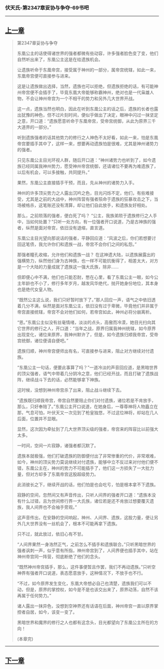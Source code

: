 ### 伏天氏-第2347章妥协与争夺-69书吧

--------
[上一章](./e76ee32a2a3484150bae898aac19b32e.md)
--------


>
>
>
>第2347章妥协与争夺
>
>东凰公主的话使得诸世界的强者都微有些动容，许多强者脸色变了变，他们自然听出来了，东凰公主这是在给遗族机会。
>
>让遗族听命于东凰帝宫，接受属于神州的一部分，属帝宫统辖，如此一来，东凰帝宫便可直接参与进来。
>
>这是让遗族做出选择，当然，遗族也可以拒绝，但遗族拒绝的话，有可能神州帝宫便不会插手了，毕竟东凰大帝能够称霸神州，绝对也是一代枭雄人物，不会让神州帝宫为一个不相干的势力和另外几大世界开战。
>
>这一点，遗族当然也明白，因此在听到东凰公主的话之后，遗族的长者也露出犹豫的神色，但不过片刻时间，便似乎做出了决定，眼神中闪过一抹坚定之意，开口道：“遗族愿意听命于东凰帝宫，受帝宫统御，从此为原界三千大道界的一部分。”
>
>听到遗族强者的话其他势力的修行之人神色不太好看，如此一来，怕是东凰帝宫要插手其中了，这样一来，想要再动遗族怕是很难，尤其是神州诸势力的强者。
>
>只见东凰公主目光环视人群，随后开口道：“神州诸势力也听到了，如今遗族已经同属我神州势力，愿受神州帝宫统御，还请诸位不要再为难遗族了，以后有机会，可以多接触，共同提升。”
>
>果然，东凰公主直接插手干预，而且，先从神州的诸势力入手。
>
>神州的许多顶尖势力之人露出沉吟之色，目光闪烁不定，他们，有些难接受，尤其是之前的大战中，神州阵营有强者殒命于遗族的狂暴攻击之下，当场被格杀，这笔账还没有清算，却让他们自此放手，和遗族友好相处。
>
>那么，之前陨落的强者，便白死了吗？
>“公主，我族弟陨于遗族修行之人手中，当如何处置？”只听一处方向，有一位强者开口说道，乃是古神族的强者，纵然是面对帝宫，依旧没有退缩，直言道。
>
>东凰公主目光望向那说话的强者，平静回应道：“风波之后，你们若想要讨回这笔债，我允许你们和遗族一战，帝宫不会你们之间的私怨。”
>
>那强者瞳孔收缩，允许他们和遗族一战？
>在这神遗大陆，以遗族展露出的强横势力，纵然他们身为古神族，也一样不可能抗衡得了，相差太大，对方是一个大陆的力量成就了遗族这一强大氏族，除非……
>
>但即便心中不满，他们也只能忍耐，憋在心里，看了东凰公主一眼，如今公主年龄也不小了，修行多年岁月，越发风华绝代，抛开她身份地位，其本身也是绝代女皇人物。
>
>“既然公主这么说，我们只好暂时放下了。”那人回应一声，语气之中依旧透着几分不满，纵然是面对东凰公主，依旧没有过于卑微，毕竟他们并非属于帝宫直接统辖，帝宫不会对他们如何，若帝宫如此，神州必将分崩离析。
>
>“恩。”东凰公主似没有丝毫情绪，淡淡的点头，高傲而冷漠，她目光扫向其它世界的修行之人，开口道：“当年之战，原界归属我神州统辖，如今原界出现变化，诸位来原界，我神州默许了，但是，如今遗族归顺我帝宫，受帝宫统御，诸位便请自便吧。”
>
>遗族归顺，神州帝宫便师出有名，可直接参与进来，阻止对方继续对付遗族。
>
>“东凰公主一句话，便要此事算了吗？”一道冷淡的声音回应道，是黑暗世界的顶尖强者，语气中带着几分阴冷之意，他们已经开战，而且打破了遗族战阵，继续战斗下去的话，必然能够拿下神族。
>
>这时候，没想到神州帝宫杀了出来，阻止战斗继续下去。
>
>“遗族既归顺我帝宫，帝宫自然要阻止你们对付遗族，诸位若是不肯放手，那么，只好奉陪了。”东凰公主开口说道，在她身后，一尊尊神将人物矗立在那，气息可怕，叶伏天又一次见到了枪皇独悠，不过这位神将，却站在几人后面，位置并不显眼。
>
>显然，这次因为牵扯到了几大世界顶尖级的强者，帝宫来的阵容比以前强大太多。
>
>一时间，空间一片寂静，诸强者都沉默了。
>
>遗族本就极强，他们打破遗族的防御便付出了非常惨重的代价，非常艰难，如今，神州的顶尖势力莫说继续对付遗族，能够中立不反过来对付他们便不错，东凰公主在，神州的势力不可能插手了，他们这一方损失了一大批力量，但对方却多了东凰帝宫这股超级势力。
>
>此消彼长之下，继续开战的话，他们怕是也会吃亏，怕是根本拿不下遗族。
>
>寂静的空间，忽然间又有声音传出，只听人间界的强者开口道：“遗族本没有什么过错，且为世间修行界一大氏族，诸位若是还不肯放过想要覆灭遗族，我人间界也不会袖手旁观。”
>
>这声音传出，在安静的空间响起，神州、人间界、遗族，这股力量，便让另外几大世界没有一丝机会了，根本不可能再拿下遗族。
>
>只不过，就此放过，依旧心有不甘。
>
>“人间界果然一身浩然正气，之前怎么不插手和遗族联合。”只听黑暗世界的强者讽刺一声，似乎意有所指，神州帝宫到了，人间界便也插手其中，站在神州帝宫同一阵营，彻底断绝了他们的念头。
>
>“既然神州帝宫插手，那么，这件事便暂且作罢，我们不再动遗族。”只听空神界有强者开口说道，表态愿意放手，这种情况下，不放手也不行。
>
>“不过，如今原界发生变化，东凰大帝想必自己也清楚，遗族我们可以不动，但是，原界的掌控权，如今是不是也该交出来了，原界动荡，自然不该再属于任何势力。”
>
>诸人露出一抹异色，没想到空神界还有话语在后面，神州帝宫一直以原界掌控者自居，如今，该变一变了。
>
>黑暗世界和魔界的修行之人也都有这念头，目光都望向了东凰公主所在的方向！
>
>(本章完)
>
>

--------
[下一章](./db13d6ae15a0f7dde9ef19606c1f47c0.md)
--------
